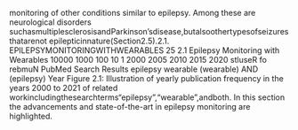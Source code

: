 monitoring of other conditions similar to epilepsy. Among these are neurological disorders
suchasmultiplesclerosisandParkinson’sdisease,butalsoothertypesofseizuresthatarenot
epilepticinnature(Section2.5).2.1. EPILEPSYMONITORINGWITHWEARABLES 25
2.1 Epilepsy Monitoring with Wearables
10000
1000
100
10
1
2000 2005 2010 2015 2020
stluseR
fo
rebmuN
PubMed Search Results
epilepsy wearable (wearable) AND (epilepsy)
Year
Figure 2.1: Illustration of yearly publication frequency in the years 2000 to 2021 of related
workincludingthesearchterms“epilepsy”,“wearable”,andboth.
In this section the advancements and state-of-the-art in epilepsy monitoring are highlighted.